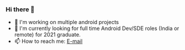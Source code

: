 ### Hi there 👋

- 🌱 I'm working on multiple android projects
- 👯 I'm currently looking for full time Android Dev/SDE roles (India or remote) for 2021 graduate.
- 📫 How to reach me: [E-mail](https://www.linkedin.com/in/zed100/detail/contact-info/?lipi=urn%3Ali%3Apage%3Ad_flagship3_profile_view_base%3B5HrhUlBNSwuYLocH52bzTw%3D%3D&licu=urn%3Ali%3Acontrol%3Ad_flagship3_profile_view_base-contact_see_more)
<!--
**zedlabs/zedlabs** is a ✨ _special_ ✨ repository because its `README.md` (this file) appears on your GitHub profile.

Here are some ideas to get you started:

- 🔭 I’m currently working on ...
- 🌱 I’m currently learning ...
- 👯 I’m looking to collaborate on ...
- 🤔 I’m looking for help with ...
- 💬 Ask me about ...
- 📫 How to reach me: ...
- 😄 Pronouns: ...
- ⚡ Fun fact: ...
-->
